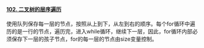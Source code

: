#### [102. 二叉树的层序遍历](https://leetcode.cn/problems/binary-tree-level-order-traversal/)

使用队列保存每一层的节点，按照从上到下，从左到右的顺序。每个for循环中遍历的是一行的节点，遍历完，进入while循环，继续下一层，因此，for循环内部必须保存下一层的孩子节点，for的每一层的节点由size变量控制。
